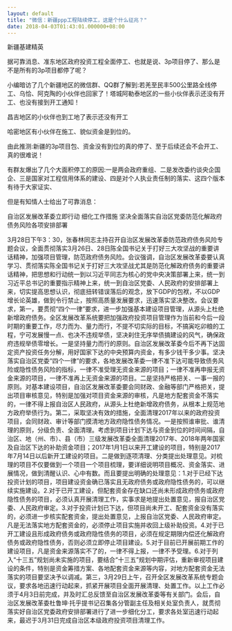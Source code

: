 ```yaml
---
layout: default
title: "微信：新疆ppp工程陆续停工，这是个什么征兆？"
date: 2018-04-03T01:43:01.000000+08:00
---
```


新疆基建精英


据可靠消息、准东地区政府投资工程全面停工、也就是说、3p项目停了、那么是不是所有的3p项目都停了呢？

小编暗访了几个新疆地区的微信群、QQ群了解到:若羌至民丰500公里路全线停工、乌恰、阿克陶的小伙伴也回家了！塔城阿勒泰地区的一些小伙伴表示还没有开工、也没有接到开工通知！

昌吉地区的小伙伴也到工地了表示还没有开工

哈密地区有小伙伴在施工、貌似资金是到位的。

由此推测:新疆的3p项目包、资金没有到位的真的停了、至于后续还会不会开工、真的很难说！

有群友爆出了几个大面积停工的原因:一是两会政府重组、二是发改委约谈央企国企、三是国家对工程信用体系的建设、四是对个人执业责任制的落实、这四个版本有待于大家证实、

但是有知情人士给出了可靠消息：

自治区发展改革委立即行动 细化工作措施 坚决全面落实自治区党委防范化解政府债务风险各项安排部署 

3月28日下午3：30，张春林同志主持召开自治区发展改革委防范政府债务风险专题会议，全面贯彻落实3月26日、28日陈全国书记关于打好三大攻坚战的重要讲话精神，加强项目管理，防范政府债务风险。会议强调，自治区发展改革委要认真学习、贯彻落实陈全国书记关于打好三大攻坚战尤其是防范化解政府债务的重要讲话精神，把思想和行动统一到以习近平同志为核心的党中央决策部署上来，统一到习近平总书记的重要指示精神上来，统一到自治区党委、人民政府的安排部署上来，切实提高思想认识，彻底扭转错误落后的观念，放下GDP的包袱，不以GDP增长论英雄，做到令行禁止，按照高质量发展要求，迅速落实坚决整改。会议要求，第一，要贯彻“四个一律”要求，进一步加强基本建设项目管理，从源头上杜绝新增政府债务。全区发展改革系统要把加强政府投资项目管理作为当前和今后一段时期的重要工作，尽力而为、量力而行，不提不切实际的目标，不搞寅吃卯粮的工程，宁可发展慢一点、也决不违规举债，坚决刹住无序举债搞建设的风气，确保政府违规举债零增长。一是坚持量力而行的原则。自治区发展改革委今后不再下达固定资产投资任务分解，用好国家下达的中央预算内资金，有多少钱干多少事。坚决落实自治区党委“四个一律”的要求，各地发展改革委一律不准下达可能导致债务风险或隐性债务风险的指标，一律不准受理无资金来源的项目；一律不准再申报无资金来源的项目，一律不准再上无资金来源的项目。二是坚持严格把关、一事一报的原则。对基本建设项目，自治区发展改革委要会同财政、金融等部门严格把关，提出项目审核意见，特别是加强对项目资金来源的审核，凡是地方配套资金不落实的，一律不得上报自治区人民政府，从源头上杜绝新增政府债务，从根本上规范地方政府举债行为。第二，采取坚决有效的措施，全面清理2017年以来的政府投资项目，会同财政、审计等部门摸清地方政府隐性债务情况。一是按照谁审批、谁清理的原则，分级负责、全面清理。考虑到项目计划下达与资金到位的时间间隔，自治区、地（州、市）、县（市）三级发展改革委全面清理2017年、2018年两年国家及自治区下达的补助资金项目；2017年1月1日以来开工建设的项目，特别是2017年7月14日以后新开工建设的项目。二是做到逐项清理、分类提出处理意见。对梳理的项目不仅要做到一个项目一个项目梳理，要详细说明项目概况、资金落实、进展情况，做到清醒认识、心中有数。而且要提出明确的处理意见：1.对于已经下达投资计划的项目，项目建设资金确已落实且无政府债务或政府隐性债务的，可以继续实施建设。2.对于已开工建设，但配套资金存在缺口还尚未形成政府债务或政府隐性债务的项目，必须认真开展清理工作，实事求是地提出处置意见，报自治区党委、人民政府审定。3.对于投资计划已下达，但项目尚未开工、配套资金没有落实的，必须进一步核实配套资金，提出处置意见，上报自治区党委、人民政府审定。凡是无法落实地方配套资金的，必须停止项目实施并收回上级补助投资。4.对于已开工建设且形成政府债务或政府隐性债务的项目，必须在规定期限内偿还化解政府债务或政府隐性债务，否则必须立即停止项目建设。5.对于目前已开展前期工作的建设项目，凡是资金来源落实不了的，一律不得上报，一律不予受理。6.对于列入“十三五”规划尚未实施的项目，要结合“十三五”规划中期评估，重新审视项目建设的条件，特别是资金筹措方案、各地配套资金来源等内容，对地方配套资金无法落实的项目要坚决予以调减。第三，3月29日上午，召开全区发展改革系统专题会议，要求各地迅速行动起来，抓紧开展项目全面开展清理、处置工作。以上工作必须于4月3日前完成，并及时汇总反馈至自治区发展改革委等有关部门。会后，自治区发展改革委杜鲁坤·托乎提书记召集各分管副主任及相关处室负责人，就贯彻落实好自治区党委政府安排部署进行了进一步细化分工，要求各处室迅速行动起来，最迟于3月31日完成自治区本级政府投资项目清理工作。

